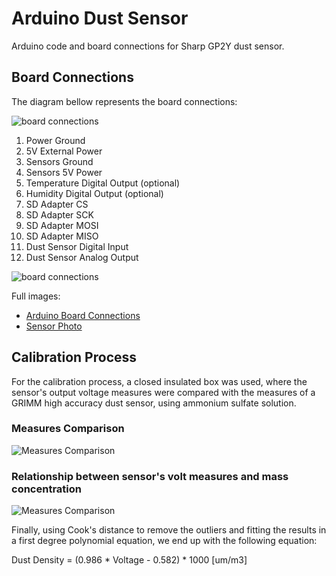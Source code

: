 # Arduino Dust Sensor
Arduino code and board connections for Sharp GP2Y dust sensor.

## Board Connections
The diagram bellow represents the board connections:

![board connections](https://anjelo.ml/github-images/arduino-dust-sensor/arduino-connections.jpg)

1. Power Ground
2. 5V External Power
3. Sensors Ground
4. Sensors 5V Power
5. Temperature Digital Output (optional)
6. Humidity Digital Output (optional)
7. SD Adapter CS
8. SD Adapter SCK
9. SD Adapter MOSI
10. SD Adapter MISO
11. Dust Sensor Digital Input
12. Dust Sensor Analog Output

![board connections](https://anjelo.ml/github-images/arduino-dust-sensor/sensor-board-connections.jpg)

Full images:
- [Arduino Board Connections](https://anjelo.ml/github-images/arduino-dust-sensor/arduino-connections-full.jpg)
- [Sensor Photo](https://anjelo.ml/github-images/arduino-dust-sensor/sensor-board-connections-full.jpg)

## Calibration Process
For the calibration process, a closed insulated box was used, where the sensor's output voltage measures were compared with the measures of a GRIMM high accuracy dust sensor, using ammonium sulfate solution.

### Measures Comparison

![Measures Comparison](https://anjelo.ml/github-images/arduino-dust-sensor/voltage-mass.png)

### Relationship between sensor's volt measures and mass concentration

![Measures Comparison](https://anjelo.ml/github-images/arduino-dust-sensor/fitting.png)

Finally, using Cook's distance to remove the outliers and fitting the results in a first degree polynomial equation, we end up with the following equation:

Dust Density = (0.986 * Voltage - 0.582) * 1000 [um/m3]

